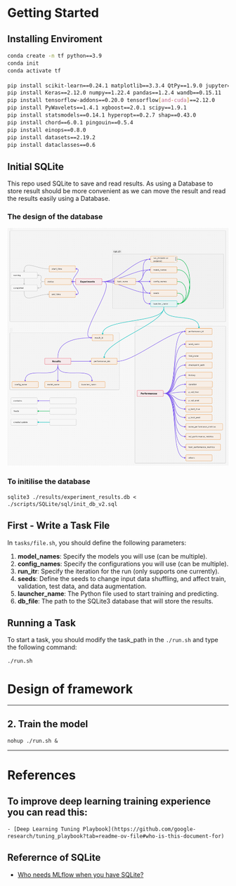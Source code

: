 

# Getting Started

## Installing Enviroment 

```sh
conda create -n tf python==3.9
conda init
conda activate tf

pip install scikit-learn==0.24.1 matplotlib==3.3.4 QtPy==1.9.0 jupyter==1.0.0
pip install Keras==2.12.0 numpy==1.22.4 pandas==1.2.4 wandb==0.15.11
pip install tensorflow-addons==0.20.0 tensorflow[and-cuda]==2.12.0
pip install PyWavelets==1.4.1 xgboost==2.0.1 scipy==1.9.1
pip install statsmodels==0.14.1 hyperopt==0.2.7 shap==0.43.0
pip install chord==6.0.1 pingouin==0.5.4
pip install einops==0.8.0
pip install datasets==2.19.2
pip install dataclasses==0.6
```


## Initial SQLite 

This repo used SQLite to save and read results. As using a Database to store result should be more convenient as we can move the result and read the results easily using a Database.

### The design of the database

![Framework and SQLite Database Design](./utils/imgs/SQLite%20databased%20design%20for%20MDD%20Classification%20V2x.png)


### To initilise the database

```
sqlite3 ./results/experiment_results.db < ./scripts/SQLite/sql/init_db_v2.sql
```

## First - Write a Task File

In `tasks/file.sh`, you should define the following parameters:

1. **model_names**: Specify the models you will use (can be multiple).
2. **config_names**: Specify the configurations you will use (can be multiple).
3. **run_itr**: Specify the iteration for the run (only supports one currently).
4. **seeds**: Define the seeds to change input data shuffling, and affect train, validation, test data, and data augmentation.
5. **launcher_name**: The Python file used to start training and predicting.
6. **db_file**: The path to the SQLite3 database that will store the results.

## Running a Task

To start a task, you should modify the task_path in the `./run.sh` and type the following command:
```sh
./run.sh
```



# Design of framework


---

## 2. Train the model 

```
nohup ./run.sh &
```

---




# References

## To improve deep learning training experience you can read this:
    - [Deep Learning Tuning Playbook](https://github.com/google-research/tuning_playbook?tab=readme-ov-file#who-is-this-document-for)



## Referernce of SQLite 
- [Who needs MLflow when you have SQLite?](https://ploomber.io/blog/experiment-tracking/)
